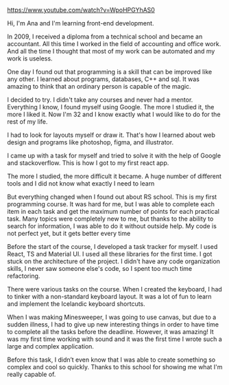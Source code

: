 https://www.youtube.com/watch?v=WpoHPGYhAS0

Hi, I'm Ana and I'm learning front-end development.

In 2009, I received a diploma from a technical school and became an accountant. All this time I worked in the field of accounting and office work. And all the time I thought that most of my work can be automated and my work is useless.

One day I found out that programming is a skill that can be improved like any other. I learned about programs, databases, C++ and sql. It was amazing to think that an ordinary person is capable of the magic.

I decided to try.
I didn't take any courses and never had a mentor. Everything I know, I found myself using Google.
The more I studied it, the more I liked it. Now I'm 32 and I know exactly what I would like to do for the rest of my life.

I had to look for layouts myself or draw it. That's how I learned about web design and programs like photoshop, figma, and illustrator.

I came up with a task for myself and tried to solve it with the help of Google and stackoverflow. This is how I got to my first react app.

The more I studied, the more difficult it became. A huge number of different tools and I did not know what exactly I need to learn

But everything changed when I found out about RS school.
This is my first programming course. It was hard for me, but I was able to complete each item in each task and get the maximum number of points for each practical task.
Many topics were completely new to me, but thanks to the ability to search for information, I was able to do it without outside help.
My code is not perfect yet, but it gets better every time

Before the start of the course, I developed a task tracker for myself. I used React, TS and Material UI. I used all these libraries for the first time.
I got stuck on the architecture of the project. I didn't have any code organization skills, I never saw someone else's code, so I spent too much time refactoring.

There were various tasks on the course.
When I created the keyboard, I had to tinker with a non-standard keyboard layout. It was a lot of fun to learn and implement the Icelandic keyboard shortcuts.

When I was making Minesweeper, I was going to use canvas, but due to a sudden illness, I had to give up new interesting things in order to have time to complete all the tasks before the deadline. However, it was amazing! It was my first time working with sound and it was the first time I wrote such a large and complex application.

Before this task, I didn’t even know that I was able to create something so complex and cool so quickly. Thanks to this school for showing me what I'm really capable of.